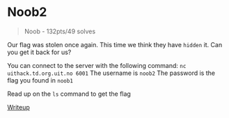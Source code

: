 # Noob2
> Noob - 132pts/49 solves

Our flag was stolen once again. This time we think they have `hidden` it. Can you get it back for us?

You can connect to the server with the following command: `nc uithack.td.org.uit.no 6001`
The username is `noob2`
The password is the flag you found in `noob1`

Read up on the `ls` command to get the flag

[Writeup](writeup/README.md)